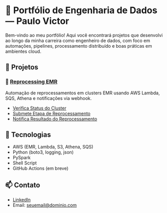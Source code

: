 # 💼 Portfólio de Engenharia de Dados — Paulo Victor

Bem-vindo ao meu portfólio! Aqui você encontrará projetos que desenvolvi ao longo da minha carreira como engenheiro de dados, com foco em automações, pipelines, processamento distribuído e boas práticas em ambientes cloud.

## 📂 Projetos

### 🔁 [Reprocessing EMR](./emr-reprocessing/)
Automação de reprocessamentos em clusters EMR usando AWS Lambda, SQS, Athena e notificações via webhook.

- [Verifica Status do Cluster](./emr-reprocessing/lambda_1_verifica_status_cluster/lambda_1.py)
- [Submete Etapa de Reprocessamento](./emr-reprocessing/lambda_4_submete_etapa_reproc/lambda_4.py)
- [Notifica Resultado do Reprocessamento](./emr-reprocessing/lambda_5_notifica_resultado/lambda_5.py)

## 🧠 Tecnologias
- AWS (EMR, Lambda, S3, Athena, SQS)
- Python (boto3, logging, json)
- PySpark
- Shell Script
- GitHub Actions (em breve)

## 📫 Contato
- [LinkedIn](https://www.linkedin.com/in/seu-perfil)
- Email: seuemail@dominio.com
